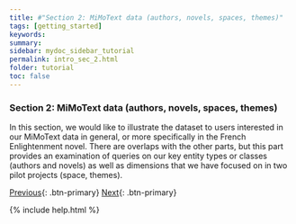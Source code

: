 ```yaml
---
title: #"Section 2: MiMoText data (authors, novels, spaces, themes)"
tags: [getting_started]
keywords:
summary:
sidebar: mydoc_sidebar_tutorial
permalink: intro_sec_2.html
folder: tutorial
toc: false
---
```


### **Section 2: MiMoText data (authors, novels, spaces, themes)**

In this section, we would like to illustrate the dataset to users interested in our MiMoText data in general, or more specifically in the French Enlightenment novel. There are overlaps with the other parts, but this part provides an examination of queries on our key entity types or classes (authors and novels) as well as dimensions that we have focused on in two pilot projects (space, themes).

[Previous](./intro_sec_1.html){: .btn-primary} [Next](./intro_sec_3.html){: .btn-primary}

{% include help.html %}

